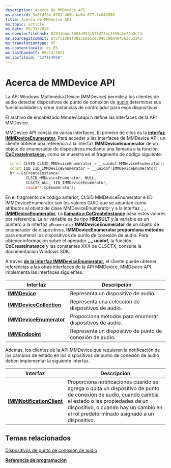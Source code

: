 ```yaml
---
description: Acerca de MMDevice API
ms.assetid: 3a8fd734-0761-4b5b-ba04-677c7c040988
title: Acerca de MMDevice API
ms.topic: article
ms.date: 05/31/2018
ms.openlocfilehash: 82843bbecf004d0931575d73ec2459c3e72a3cf3
ms.sourcegitcommit: d75fc10b9f0825bbe5ce5045c90d4045e3c53243
ms.translationtype: MT
ms.contentlocale: es-ES
ms.lasthandoff: 09/13/2021
ms.locfileid: "127164950"
---
```

# <a name="about-mmdevice-api"></a>Acerca de MMDevice API

La API Windows Multimedia Device (MMDevice) permite a los clientes de audio detectar dispositivos de punto de conexión de [audio,](audio-endpoint-devices.md)determinar sus funcionalidades y crear instancias de controlador para esos dispositivos.

El archivo de encabezado Mmdeviceapi.h define las interfaces de la API MMDevice.

MMDevice API consta de varias interfaces. El primero de ellos es la [**interfaz IMMDeviceEnumerator.**](/windows/desktop/api/Mmdeviceapi/nn-mmdeviceapi-immdeviceenumerator) Para acceder a las interfaces de MMDevice API, un cliente obtiene una referencia a la interfaz **IMMDeviceEnumerator** de un objeto de enumerador de dispositivos mediante una llamada a la función [**CoCreateInstance,**](/windows/win32/api/combaseapi/nf-combaseapi-cocreateinstance) como se muestra en el fragmento de código siguiente:


```C++
  const CLSID CLSID_MMDeviceEnumerator = __uuidof(MMDeviceEnumerator);
  const IID IID_IMMDeviceEnumerator = __uuidof(IMMDeviceEnumerator);
  hr = CoCreateInstance(
         CLSID_MMDeviceEnumerator, NULL,
         CLSCTX_ALL, IID_IMMDeviceEnumerator,
         (void**)&pEnumerator);
```



En el fragmento de código anterior, CLSID MMDeviceEnumerator e IID IMMDeviceEnumerator son los valores GUID que se adjuntan como atributos al objeto de clase MMDeviceEnumerator y a la interfaz \_ \_ [**IMMDeviceEnumerator.**](/windows/desktop/api/Mmdeviceapi/nn-mmdeviceapi-immdeviceenumerator)  La [**llamada a CoCreateInstance**](/windows/win32/api/combaseapi/nf-combaseapi-cocreateinstance) pasa estos valores por referencia. La `hr` variable es de tipo **HRESULT** y la variable es un puntero a la interfaz `pEnumerator` **IMMDeviceEnumerator** de un objeto de enumerador de dispositivos. **IMMDeviceEnumerator proporciona métodos** para enumerar los dispositivos de punto de conexión de audio. Para obtener información sobre el operador **\_ \_ uuidof,** la función **CoCreateInstance** y las constantes XXX de CLSCTX, consulte la \_  documentación Windows SDK.

A través [**de la interfaz IMMDeviceEnumerator,**](/windows/desktop/api/Mmdeviceapi/nn-mmdeviceapi-immdeviceenumerator) el cliente puede obtener referencias a las otras interfaces de la API MMDevice. MMDevice API implementa las interfaces siguientes.



| Interfaz                                          | Descripción                                     |
|----------------------------------------------------|-------------------------------------------------|
| [**IMMDevice**](/windows/desktop/api/Mmdeviceapi/nn-mmdeviceapi-immdevice)                     | Representa un dispositivo de audio.                     |
| [**IMMDeviceCollection**](/windows/desktop/api/Mmdeviceapi/nn-mmdeviceapi-immdevicecollection) | Representa una colección de dispositivos de audio.       |
| [**IMMDeviceEnumerator**](/windows/desktop/api/Mmdeviceapi/nn-mmdeviceapi-immdeviceenumerator) | Proporciona métodos para enumerar dispositivos de audio. |
| [**IMMEndpoint**](/windows/desktop/api/Mmdeviceapi/nn-mmdeviceapi-immendpoint)                 | Representa un dispositivo de punto de conexión de audio.            |



 

Además, los clientes de la API MMDevice que requieren la notificación de los cambios de estado en los dispositivos de punto de conexión de audio deben implementar la siguiente interfaz.



| Interfaz                                              | Descripción                                                                                                                                                                                    |
|--------------------------------------------------------|------------------------------------------------------------------------------------------------------------------------------------------------------------------------------------------------|
| [**IMMNotificationClient**](/windows/desktop/api/Mmdeviceapi/nn-mmdeviceapi-immnotificationclient) | Proporciona notificaciones cuando se agrega o quita un dispositivo de punto de conexión de audio, cuando cambia el estado o las propiedades de un dispositivo, o cuando hay un cambio en el rol predeterminado asignado a un dispositivo. |



 

## <a name="related-topics"></a>Temas relacionados

<dl> <dt>

[Dispositivos de punto de conexión de audio](audio-endpoint-devices.md)
</dt> <dt>

[**Referencia de programación**](programming-reference.md)
</dt> </dl>

 

 

